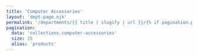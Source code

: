 ```yaml
---
title: 'Computer Accessories'
layout: 'dept-page.njk'
permalink: '/departments/{{ title | slugify | url }}/{% if pagination.pageNumber > 0 %}{{pagination.pageNumber | plus: 1 }}/{% endif %}'
pagination:
  data: 'collections.computer-accessories'
  size: 25
  alias: 'products'
---
```

